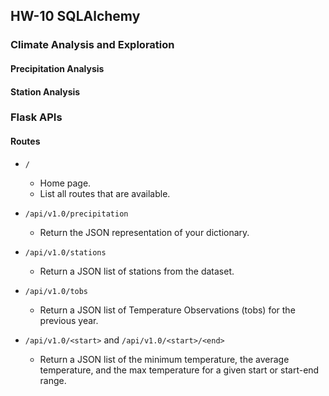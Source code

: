 ## HW-10 SQLAlchemy

### Climate Analysis and Exploration

#### Precipitation Analysis

#### Station Analysis

### Flask APIs

#### Routes

- `/`

  - Home page.
  - List all routes that are available.

- `/api/v1.0/precipitation`

  - Return the JSON representation of your dictionary.

- `/api/v1.0/stations`

  - Return a JSON list of stations from the dataset.

- `/api/v1.0/tobs`

  - Return a JSON list of Temperature Observations (tobs) for the previous year.

- `/api/v1.0/<start>` and `/api/v1.0/<start>/<end>`
  - Return a JSON list of the minimum temperature, the average temperature, and the max temperature for a given start or start-end range.
